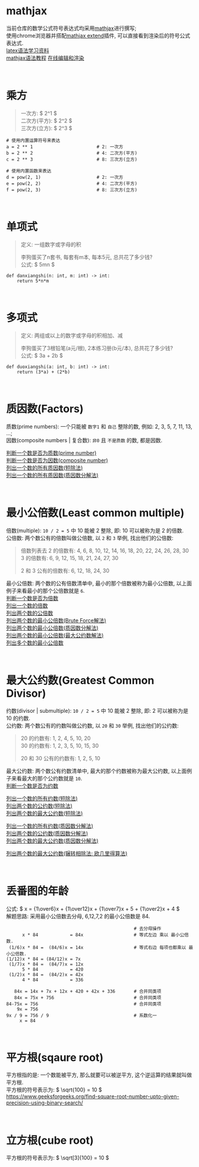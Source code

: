 # mathjax
当前仓库的数学公式符号表达式均采用[mathjax](https://www.mathjax.org/#demo)进行撰写;  
使用chrome浏览器并搭配[mathjax extend](https://chrome.google.com/webstore/detail/mathjax-plugin-for-github/ioemnmodlmafdkllaclgeombjnmnbima)插件, 可以直接看到渲染后的符号公式表达式.  
[latex语法学习资料](http://www.icl.utk.edu/~mgates3/docs/latex.pdf)    
[mathjax语法教程](https://www.mathelounge.de/509545/mathjax-latex-basic-tutorial-und-referenz-deutsch)
[在线编辑和渲染](https://www.mathjax.org/#demo)

&nbsp;  


# 乘方
> 一次方:       $ 2^1 $      
> 二次方(平方): $ 2^2 $    
> 三次方(立方): $ 2^3 $       

```python3
# 使用内置运算符号来表达
a = 2 ** 1                        # 2: 一次方           
b = 2 ** 2                        # 4: 二次方(平方)       
c = 2 ** 3                        # 8: 三次方(立方)        

# 使用内置函数来表达
d = pow(2, 1)                     # 2: 一次方             
e = pow(2, 2)                     # 4: 二次方(平方)       
f = pow(2, 3)                     # 8: 三次方(立方)       
```

&nbsp;  
# 单项式
> 定义: 一组数字或字母的积
>
> 李狗蛋买了n套书, 每套有m本, 每本5元, 总共花了多少钱?  
> 公式: $ 5mn $   

```python3
def danxiangshi(n: int, m: int) -> int:
    return 5*n*m
```


&nbsp;  
# 多项式
> 定义: 两组或以上的数字或字母的积相加、减
>>
> 李狗蛋买了3根铅笔(a元/根), 2本练习册(b元/本), 总共花了多少钱?  
> 公式: $ 3a + 2b $   

```python3
def duoxiangshi(a: int, b: int) -> int:
    return (3*a) + (2*b)
``` 

&nbsp;  
# 质因数(Factors)
质数(prime numbers): 一个只能被 `数字1` 和 `自己` 整除的数, 例如: 2, 3, 5, 7, 11, 13, ...;   
因数(composite numbers | 复合数): `非0` 且 `不是质数` 的数, 都是因数.

[判断一个数是否为质数(prime number)](src/factors.py#L4)   
[判断一个数是否为因数(composite number)](src/factors.py#L100)   
[列出一个数的所有质因数(短除法)](src/factors.py#L108)   
[列出一个数的所有质因数(质因数分解法)](src/factors.py#L177)

&nbsp;  
# 最小公倍数(Least common multiple)
倍数(multiple): `10 / 2 = 5` 中 10 能被 2 整除, 即: 10 可以被称为是 2 的倍数.   
公倍数: 两个数公有的倍数叫做公倍数, 以 `2` 和 `3` 举例, 找出他们的公倍数:
   
> 倍数列表去 
> 2 的倍数有: 4, 6,  8, 10, 12, 14, 16, 18, 20, 22, 24, 26, 28, 30   
> 3 的倍数有: 6, 9, 12, 15, 18, 21, 24, 27, 30
>  
> 2 和 3 公有的倍数有:  6, 12, 18, 24, 30  

最小公倍数: 两个数的公有倍数清单中, 最小的那个倍数被称为最小公倍数, 以上面例子来看最小的那个公倍数就是 `6`.   
[判断一个数是否为倍数](src/factors.py#L214)  
[列出一个数的倍数](src/factors.py#L234)  
[列出两个数的公倍数](src/factors.py#L329)  
[列出两个数的最小公倍数(Brute Force解法)](src/factors.py#L342)   
[列出两个数的最小公倍数(质因数分解法)](src/factors.py#L413)   
[列出两个数的最小公倍数(最大公约数解法)]()   
[列出多个数的最小公倍数]()   



&nbsp;  
# 最大公约数(Greatest Common Divisor)
约数(divisor | submultiple): `10 / 2 = 5` 中 10 能被 2 整除, 即: 2 可以被称为是 10 的约数.   
公约数: 两个数公有的约数叫做公约数, 以 `20` 和 `30` 举例, 找出他们的公约数:   

> 20 的约数有: 1, 2, 4, 5, 10, 20   
> 30 的约数有: 1, 2, 3, 5, 10, 15, 30   
>
> 20 和 30 公有的约数有: 1, 2, 5, 10

最大公约数: 两个数公有约数清单中, 最大的那个约数被称为最大公约数, 以上面例子来看最大的那个公约数就是 `10`.    
[判断一个数是否为约数](src/factors.py#L224)
       
[列出一个数的所有约数(短除法)](src/factors.py#L264)    
[列出两个数的公约数(短除法)](src/factors.py#L353)   
[列出两个数的最大公约数(短除法)](src/factors.py#L366)   

[列出一个数的所有约数(质因数分解法)](src/factors.py#L380)    
[列出两个数的公约数(质因数分解法)](src/factors.py#L389)      
[列出两个数的最大公约数(质因数分解法)](src/factors.py#L401)
   
[列出两个数的最大公约数(辗转相除法: 欧几里得算法)](src/gcd/euclid_algorithm/README.md)    




&nbsp;  
# 丢番图的年龄
公式: $ x = {1\over6}x + {1\over12}x + {1\over7}x + 5 + {1\over2}x + 4  $   
解题思路: 采用最小公倍数去分母, 6,12,7,2 的最小公倍数是 84.  
```
                                                # 去分母操作
      x * 84            = 84x                   # 等式左边 乘以 最小公倍数.
 (1/6)x * 84 =  (84/6)x = 14x                   # 等式右边 每项也都乘以 最小公倍数.
(1/12)x * 84 = (84/12)x = 7x   
 (1/7)x * 84 =  (84/7)x = 12x
      5 * 84            = 420      
 (1/2)x * 84 =  (84/2)x = 42x     
      4 * 84            = 336  

   84x = 14x + 7x + 12x + 420 + 42x + 336       # 合并同类项
   84x = 75x + 756                              # 合并同类项
84-75x = 756                                    # 合并同类项
    9x = 756                                    
9x / 9 = 756 / 9                                # 系数化一 
     x = 84   
```


&nbsp;  
# 平方根(sqaure root)
平方根指的是: 一个数能被平方, 那么就要可以被逆平方, 这个逆运算的结果就叫做平方根.   
平方根的符号表示为: $ \sqrt{100} = 10 $
https://www.geeksforgeeks.org/find-square-root-number-upto-given-precision-using-binary-search/


&nbsp;  
# 立方根(cube root)
平方根的符号表示为: $ \sqrt[3]{100} = 10 $





